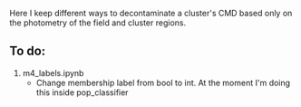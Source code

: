 Here I keep different ways to decontaminate a cluster's CMD based only on the photometry of the field and cluster regions.

## To do:

1. m4_labels.ipynb
    - Change membership label from bool to int. At the moment I'm doing this inside pop_classifier
    